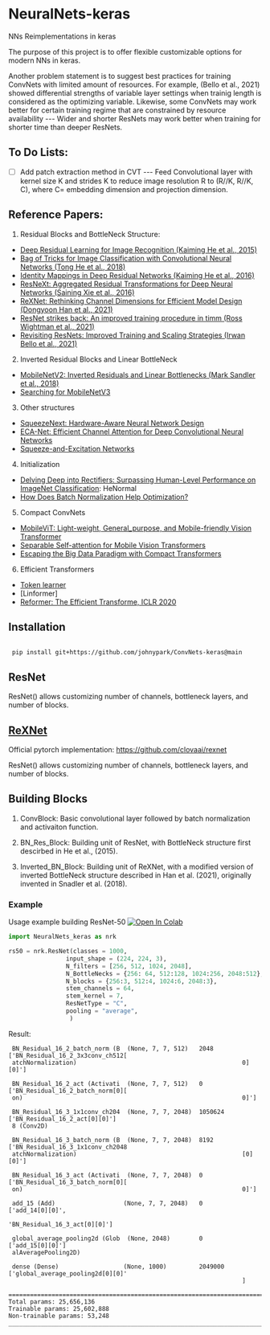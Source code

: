 # NeuralNets-keras

NNs Reimplementations in keras

The purpose of this project is to offer flexible customizable options for modern NNs in keras.

Another problem statement is to suggest best practices for training ConvNets with limited amount of resources. For example, (Bello et al., 2021) showed differential strengths of variable layer settings when trainig length is considered as the optimizing variable. Likewise, some ConvNets may work better for certain training regime that are constrained by resource availability --- Wider and shorter ResNets may work better when training for shorter time than deeper ResNets.

## To Do Lists:

- [ ] Add patch extraction method in CVT --- Feed Convolutional layer with kernel size K and strides K to reduce image resolution R to (R//K, R//K, C), where C= embedding dimension and projection dimension.



## Reference Papers:
1. Residual Blocks and BottleNeck Structure:
- [Deep Residual Learning for Image Recognition (Kaiming He et al., 2015)](https://arxiv.org/abs/1512.03385)
- [Bag of Tricks for Image Classification with Convolutional Neural Networks (Tong He et al., 2018)](https://arxiv.org/abs/1812.01187)
- [Identity Mappings in Deep Residual Networks (Kaiming He et al., 2016)](https://arxiv.org/abs/1603.05027)
- [ResNeXt: Aggregated Residual Transformations for Deep Neural Networks (Saining Xie et al., 2016)](https://arxiv.org/abs/1611.05431)
- [ReXNet: Rethinking Channel Dimensions for Efficient Model Design (Dongyoon Han et al., 2021)](https://arxiv.org/abs/2007.00992)
- [ResNet strikes back: An improved training procedure in timm (Ross Wightman et al., 2021)](https://arxiv.org/abs/2110.00476)
- [Revisiting ResNets: Improved Training and Scaling Strategies (Irwan Bello et al., 2021)](https://arxiv.org/abs/2103.07579)

2. Inverted Residual Blocks and Linear BottleNeck
- [MobileNetV2: Inverted Residuals and Linear Bottlenecks (Mark Sandler et al., 2018)](https://arxiv.org/abs/1801.04381)
- [Searching for MobileNetV3](https://arxiv.org/abs/1905.02244)

3. Other structures
- [SqueezeNext: Hardware-Aware Neural Network Design](https://arxiv.org/abs/1803.10615)
- [ECA-Net: Efficient Channel Attention for Deep Convolutional Neural Networks](https://arxiv.org/abs/1910.03151)
- [Squeeze-and-Excitation Networks](https://arxiv.org/abs/1709.01507)

4. Initialization
- [Delving Deep into Rectifiers: Surpassing Human-Level Performance on ImageNet Classification](https://arxiv.org/abs/1502.01852): HeNormal
- [How Does Batch Normalization Help Optimization?](https://arxiv.org/abs/1805.11604)

5. Compact ConvNets
- [MobileViT: Light-weight, General_purpose, and Mobile-friendly Vision Transformer](https://arxiv.org/abs/2110.02178)
- [Separable Self-attention for Mobile Vision Transformers](https://arxiv.org/abs/2206.02680)
- [Escaping the Big Data Paradigm with Compact Transformers](https://arxiv.org/abs/2104.05704)

6. Efficient Transformers
- [Token learner](https://github.com/google-research/scenic/tree/main/scenic/projects/token_learner)
- [Linformer]
- [Reformer: The Efficient Transforme, ICLR 2020](https://arxiv.org/abs/2001.04451)

## Installation
 
```
 
 pip install git+https://github.com/johnypark/ConvNets-keras@main

```

## ResNet

ResNet() allows customizing number of channels, bottleneck layers, and number of blocks. 


## [ReXNet](https://github.com/johnypark/ConvNets-keras/blob/main/ConvNets_keras/ReXNet.py)

Official pytorch implementation: https://github.com/clovaai/rexnet

ResNet() allows customizing number of channels, bottleneck layers, and number of blocks. 

## Building Blocks ##

1. ConvBlock: Basic convolutional layer followed by batch normalization and activaiton function.

2. BN_Res_Block: Building unit of ResNet, with BottleNeck structure first descirbed in He et al., (2015).  

3. Inverted_BN_Block: Building unit of ReXNet, with a modified version of inverted BottleNeck structure described in Han et al. (2021), originally invented in Snadler et al. (2018).

### Example

Usage example building ResNet-50 [![Open In Colab](https://colab.research.google.com/assets/colab-badge.svg)](https://colab.research.google.com/drive/1XlDZWoYzNMYNRZnCsTA6exesbn_P85nF?usp=sharing)

``` python
import NeuralNets_keras as nrk

rs50 = nrk.ResNet(classes = 1000,
                input_shape = (224, 224, 3),
                N_filters = [256, 512, 1024, 2048],  
                N_BottleNecks = {256: 64, 512:128, 1024:256, 2048:512},
                N_blocks = {256:3, 512:4, 1024:6, 2048:3},
                stem_channels = 64,
                stem_kernel = 7,
                ResNetType = "C",
                pooling = "average",
                 )
```
Result: 
```
 BN_Residual_16_2_batch_norm (B  (None, 7, 7, 512)   2048        ['BN_Residual_16_2_3x3conv_ch512[
 atchNormalization)                                              0][0]']                          
                                                                                                  
 BN_Residual_16_2_act (Activati  (None, 7, 7, 512)   0           ['BN_Residual_16_2_batch_norm[0][
 on)                                                             0]']                             
                                                                                                  
 BN_Residual_16_3_1x1conv_ch204  (None, 7, 7, 2048)  1050624     ['BN_Residual_16_2_act[0][0]']   
 8 (Conv2D)                                                                                       
                                                                                                  
 BN_Residual_16_3_batch_norm (B  (None, 7, 7, 2048)  8192        ['BN_Residual_16_3_1x1conv_ch2048
 atchNormalization)                                              [0][0]']                         
                                                                                                  
 BN_Residual_16_3_act (Activati  (None, 7, 7, 2048)  0           ['BN_Residual_16_3_batch_norm[0][
 on)                                                             0]']                             
                                                                                                  
 add_15 (Add)                   (None, 7, 7, 2048)   0           ['add_14[0][0]',                 
                                                                  'BN_Residual_16_3_act[0][0]']   
                                                                                                  
 global_average_pooling2d (Glob  (None, 2048)        0           ['add_15[0][0]']                 
 alAveragePooling2D)                                                                              
                                                                                                  
 dense (Dense)                  (None, 1000)         2049000     ['global_average_pooling2d[0][0]'
                                                                 ]                                
                                                                                                  
==================================================================================================
Total params: 25,656,136
Trainable params: 25,602,888
Non-trainable params: 53,248
__________________________________________________________________________________________________
```
 
